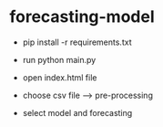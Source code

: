 # forecasting-model

- pip install -r requirements.txt

- run python main.py

- open index.html file

- choose csv file --> pre-processing

- select model and forecasting
